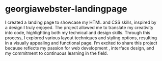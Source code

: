 # georgiawebster-landingpage

I created a landing page to showcase my HTML and CSS skills, inspired by a design I truly enjoyed. The project allowed me to translate my creativity into code, highlighting both my technical and design skills. Through this process, I explored various layout techniques and styling options, resulting in a visually appealing and functional page. I’m excited to share this project because reflects my passion for web development , interface design, and my commitment to continuous learning in the field.